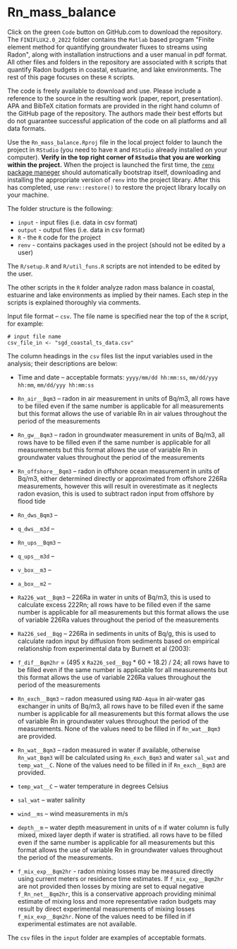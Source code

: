 # Rn_mass_balance

Click on the green `Code` button on GitHub.com to download the repository. The `FINIFLUX2.0_2022` folder contains the `Matlab` based program "Finite element method for quantifying groundwater fluxes to streams using Radon", along with installation instructions and a user manual in pdf format. All other files and folders in the repository are associated with `R` scripts that quantify Radon budgets in coastal, estuarine, and lake environments. The rest of this page focuses on these `R` scripts.

The code is freely available to download and use. Please include a reference to the source in the resulting work (paper, report, presentation). APA and BibTeX citation formats are provided in the right hand column of the GitHub page of the repository. The authors made their best efforts but do not guarantee successful application of the code on all platforms and all data formats. 

Use the `Rn_mass_balance.Rproj` file in the local project folder to launch the project in `RStudio` (you need to have `R` and `RStudio` already installed on your computer). **Verify in the top right corner of `RStudio` that you are working within the project.** When the project is launched the first time, the [`renv` package maneger](https://rstudio.github.io/renv/articles/collaborating.html "collaborating with renv") should automatically bootstrap itself, downloading and installing the appropriate version of `renv` into the project library. After this has completed, use `renv::restore()` to restore the project library locally on your machine. 

The folder structure is the following:

-   `input` - input files (i.e. data in csv format)
-   `output` - output files (i.e. data in csv format)
-   `R` - the `R` code for the project
-   `renv` - contains packages used in the project (should not be edited by a user)

The `R/setup.R` and `R/util_funs.R` scripts are not intended to be edited by the user.

The other scripts in the `R` folder analyze radon mass balance in coastal, estuarine and lake environments as implied by their names. Each step in the scripts is explained thoroughly via comments.

Input file format – `csv`. The file name is specified near the top of the `R` script, for example: 
````
# input file name
csv_file_in <- "sgd_coastal_ts_data.csv"
````

The column headings in the `csv` files list the input variables used in the analysis; their descriptions are below:

-   Time and date – acceptable formats: `yyyy/mm/dd hh:mm:ss`, `mm/dd/yyy hh:mm`, `mm/dd/yyy hh:mm:ss`

-   `Rn_air__Bqm3` – radon in air measurement in units of Bq/m3, all rows have to be filled even if the same number is applicable for all measurements but this format allows the use of variable Rn in air values throughout the period of the measurements

-   `Rn_gw__Bqm3` – radon in groundwater measurement in units of Bq/m3, all rows have to be filled even if the same number is applicable for all measurements but this format allows the use of variable Rn in groundwater values throughout the period of the measurements

-   `Rn_offshore__Bqm3` – radon in offshore ocean measurement in units of Bq/m3, either determined directly or approximated from offshore 226Ra measurements, however this will result in overestimate as it neglects radon evasion, this is used to subtract radon input from offshore by flood tide

-   `Rn_dws_Bqm3` – 

-   `q_dws__m3d` – 

-   `Rn_ups__Bqm3` – 

-   `q_ups__m3d` – 

-   `v_box__m3` – 

-   `a_box__m2` – 

-   `Ra226_wat__Bqm3` – 226Ra in water in units of Bq/m3, this is used to calculate excess 222Rn; all rows have to be filled even if the same number is applicable for all measurements but this format allows the use of variable 226Ra values throughout the period of the measurements

-   `Ra226_sed__Bqg` – 226Ra in sediments in units of Bq/g, this is used to calculate radon input by diffusion from sediments based on empirical relationship from experimental data by Burnett et al (2003):

-   `f_dif__Bqm2hr` = (495 x `Ra226_sed__Bqg` \* 60 + 18.2) / 24; all rows have to be filled even if the same number is applicable for all measurements but this format allows the use of variable 226Ra values throughout the period of the measurements

-   `Rn_exch__Bqm3` – radon measured using `RAD-Aqua` in air-water gas exchanger in units of Bq/m3, all rows have to be filled even if the same number is applicable for all measurements but this format allows the use of variable Rn in groundwater values throughout the period of the measurements. None of the values need to be filled in if `Rn_wat__Bqm3` are provided.

-   `Rn_wat__Bqm3` – radon measured in water if available, otherwise `Rn_wat_Bqm3` will be calculated using `Rn_exch_Bqm3` and water `sal_wat` and `temp_wat__C`. None of the values need to be filled in if `Rn_exch__Bqm3` are provided.

-   `temp_wat__C` – water temperature in degrees Celsius

-   `sal_wat` – water salinity

-   `wind__ms` – wind measurements in m/s

-   `depth__m` – water depth measurement in units of `m` if water column is fully mixed, mixed layer depth if water is stratified. all rows have to be filled even if the same number is applicable for all measurements but this format allows the use of variable Rn in groundwater values throughout the period of the measurements.

-   `f_mix_exp__Bqm2hr` - radon mixing losses may be measured directly using current meters or residence time estimates. If `f_mix_exp__Bqm2hr` are not provided then losses by mixing are set to equal negative `f_Rn_net__Bqm2hr`, this is a conservative approach providing minimal estimate of mixing loss and more representative radon budgets may result by direct experimental measurements of mixing losses `f_mix_exp__Bqm2hr`. None of the values need to be filled in if experimental estimates are not available.

The `csv` files in the `input` folder are examples of acceptable formats.

